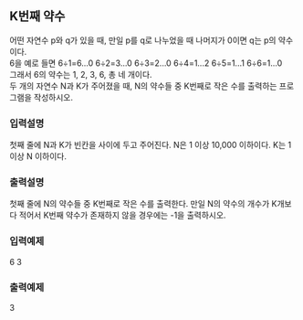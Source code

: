 ## K번째 약수
어떤 자연수 p와 q가 있을 때, 만일 p를 q로 나누었을 때 나머지가 0이면 q는 p의 약수이다.   
6을 예로 들면 
6÷1=6...0 6÷2=3...0 6÷3=2...0 6÷4=1...2 6÷5=1...1 6÷6=1...0  
그래서 6의 약수는 1, 2, 3, 6, 총 네 개이다.  
두 개의 자연수 N과 K가 주어졌을 때, N의 약수들 중 K번째로 작은 수를 출력하는 프로그램을 작성하시오.  


### 입력설명  
첫째 줄에 N과 K가 빈칸을 사이에 두고 주어진다. N은 1 이상 10,000 이하이다. K는 1 이상 N 이하이다.


### 출력설명  
첫째 줄에 N의 약수들 중 K번째로 작은 수를 출력한다. 만일 N의 약수의 개수가 K개보다 적어서 K번째 약수가 존재하지 않을 경우에는 -1을 출력하시오.


### 입력예제  
6 3  

### 출력예제  
3
